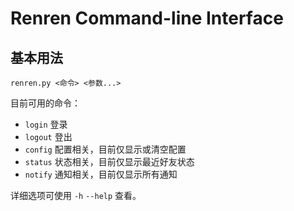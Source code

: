 # Renren Command-line Interface

## 基本用法

    renren.py <命令> <参数...>

目前可用的命令：

* `login` 登录
* `logout` 登出
* `config` 配置相关，目前仅显示或清空配置
* `status` 状态相关，目前仅显示最近好友状态
* `notify` 通知相关，目前仅显示所有通知

详细选项可使用 `-h` `--help` 查看。

